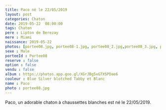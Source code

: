 ```yaml
---
title: Paco né le 22/05/2019
layout: post
categories: Chaton
date: 2019-05-22  08:00:00
tags: Chaton
pere : Lipton de Berezay
mere : Miami
naissance: 2019-05-22
photos: [portee08.jpg, portee08-1.jpg, portee08_2.jpg,portee08_3.jpg, portee08_4.jpg, portee08_5.jpg]
sexe : Male
porteeId : Portee08
reserve : false
option : false
vendu : false
album : https://photos.app.goo.gl/XGrJBg5xG7XSPDae6
couleur : Blue Silver blotched Tabby et Blanc
name : Paco
photo : portee08.jpg
---
```


Paco, un adorable chaton à chaussettes blanches est né le 22/05/2019.
